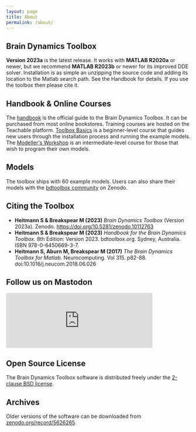 ```yaml
---
layout: page
title: About
permalink: /about/
---
```


## Brain Dynamics Toolbox
**Version 2023a** is the latest release. It works with **MATLAB R2020a** or newer, but we recommend **MATLAB R2023b** or newer for its improved DDE solver. Installation is as simple an unzipping the source code and adding its location to the Matlab search path. See the Handbook for details. If you use the toolbox then please cite it.

## Handbook & Online Courses
The [handbook](https://github.com/bdtoolbox-org/bdtoolbox/releases/download/2022b/HandbookSample2022.pdf) is the official guide to the Brain Dynamics Toolbox. It can be purchased from most online bookstores. Training courses are hosted on the Teachable platform. [Toolbox Basics](https://bdtoolbox.teachable.com/p/toolbox-basics) is a beginner-level course that guides new users through the installation process and running the example models. The [Modeller's Workshop](https://bdtoolbox.teachable.com/p/modellers-workshop) is an intermediate-level course for those that wish to program their own models.

## Models
The toolbox ships with 60 example models. Users can also share their models with the [bdtoolbox community](https://zenodo.org/communities/bdtoolbox) on Zenodo.

## Citing the Toolbox
- **Heitmann S & Breakspear M (2023)** *Brain Dynamics Toolbox* (Version 2023a). Zenodo. https://doi.org/10.5281/zenodo.10112763
- **Heitmann S & Breakspear M (2023)** *Handbook for the Brain Dynamics Toolbox.* 8th Edition: Version 2023. bdtoolbox.org. Sydney, Australia. ISBN 978-0-6450669-3-7.
- **Heitmann S, Aburn M, Breakspear M (2017)** *The Brain Dynamics Toolbox for Matlab.* Neurocomputing. Vol 315. p82-88. doi:10.1016/j.neucom.2018.06.026

## Follow us on Mastodon
<iframe src="https://mastodon.au/@bdtoolbox/111159253561798440/embed" class="mastodon-embed" style="max-width: 100%; border: 0" width="400" allowfullscreen="allowfullscreen"></iframe><script src="https://mastodon.au/embed.js" async="async"></script>

## Open Source License
The Brain Dynamics Toolbox software is distributed freely under the [2-clause BSD license](https://opensource.org/licenses/BSD-2-Clause).

## Archives
Older versions of the software can be downloaded from [zenodo.org/record/5626265](https://zenodo.org/search?page=1&size=20&q=conceptrecid:%225625923%22&sort=-version&all_versions=True).

